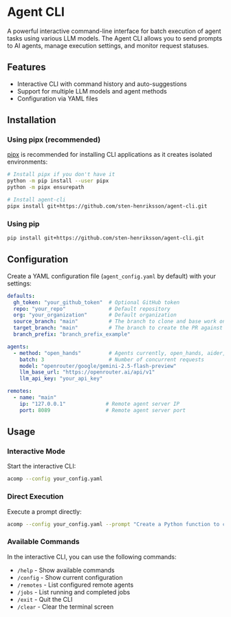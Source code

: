 # Agent CLI

A powerful interactive command-line interface for batch execution of agent tasks using various LLM models. The Agent CLI allows you to send prompts to AI agents, manage execution settings, and monitor request statuses.

## Features

- Interactive CLI with command history and auto-suggestions
- Support for multiple LLM models and agent methods
- Configuration via YAML files

## Installation

### Using pipx (recommended)

[pipx](https://pypa.github.io/pipx/) is recommended for installing CLI applications as it creates isolated environments:

```bash
# Install pipx if you don't have it
python -m pip install --user pipx
python -m pipx ensurepath

# Install agent-cli
pipx install git+https://github.com/sten-henriksson/agent-cli.git
```

### Using pip

```bash
pip install git+https://github.com/sten-henriksson/agent-cli.git
```

## Configuration

Create a YAML configuration file (`agent_config.yaml` by default) with your settings:

```yaml
defaults:
  gh_token: "your_github_token"  # Optional GitHub token
  repo: "your_repo"              # Default repository
  org: "your_organization"       # Default organization
  source_branch: "main"          # The branch to clone and base work on 
  target_branch: "main"          # The branch to create the PR against
  branch_prefix: "branch_prefix_example"

agents:
  - method: "open_hands"         # Agents currently, open_hands, aider, swe_agent_anth, swe_agent_default
    batch: 3                     # Number of concurrent requests
    model: "openrouter/google/gemini-2.5-flash-preview"
    llm_base_url: "https://openrouter.ai/api/v1"
    llm_api_key: "your_api_key"

remotes:
  - name: "main"
    ip: "127.0.0.1"             # Remote agent server IP
    port: 8089                  # Remote agent server port
```

## Usage

### Interactive Mode

Start the interactive CLI:

```bash
acomp --config your_config.yaml
```

### Direct Execution

Execute a prompt directly:

```bash
acomp --config your_config.yaml --prompt "Create a Python function to calculate Fibonacci numbers"
```

### Available Commands

In the interactive CLI, you can use the following commands:

- `/help` - Show available commands
- `/config` - Show current configuration
- `/remotes` - List configured remote agents
- `/jobs` - List running and completed jobs
- `/exit` - Quit the CLI
- `/clear` - Clear the terminal screen







